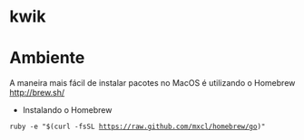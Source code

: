 kwik
====

Ambiente
============================================================================

A maneira mais fácil de instalar pacotes no MacOS é utilizando o Homebrew
http://brew.sh/

- Instalando o Homebrew

<code>ruby -e "$(curl -fsSL https://raw.github.com/mxcl/homebrew/go)"</code>



